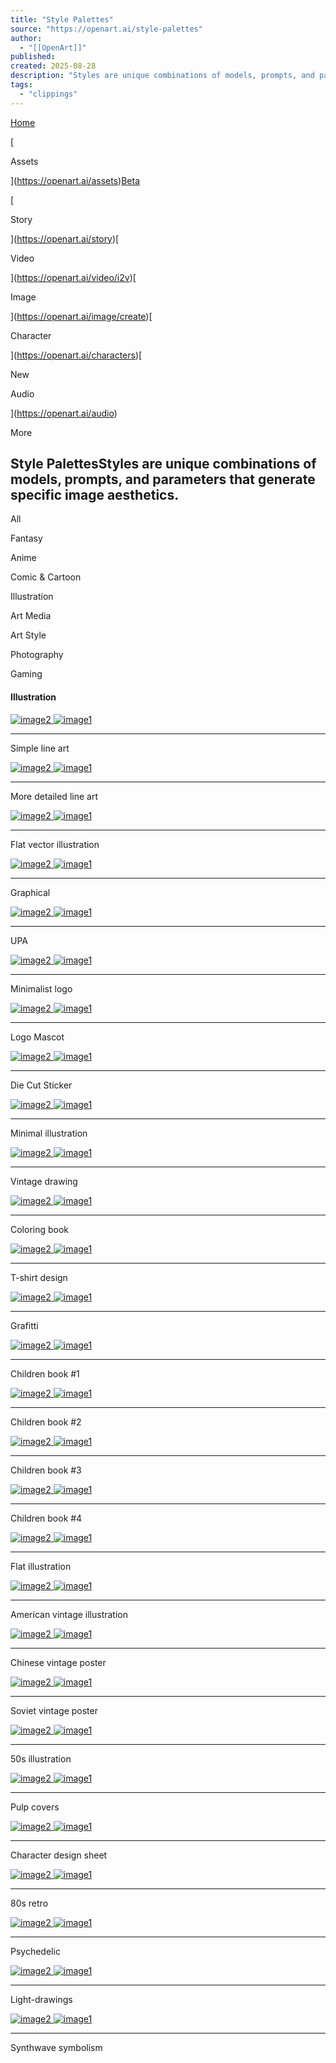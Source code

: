 ```yaml
---
title: "Style Palettes"
source: "https://openart.ai/style-palettes"
author:
  - "[[OpenArt]]"
published:
created: 2025-08-28
description: "Styles are unique combinations of models, prompts, and parameters that generate specific image aesthetics."
tags:
  - "clippings"
---
```

[Home](https://openart.ai/home)

[

Assets

](https://openart.ai/assets)[Beta](https://openart.ai/story)

[

Story

](https://openart.ai/story)[

Video

](https://openart.ai/video/i2v)[

Image

](https://openart.ai/image/create)[

Character

](https://openart.ai/characters)[

New

Audio

](https://openart.ai/audio)

More

## Style PalettesStyles are unique combinations of models, prompts, and parameters that generate specific image aesthetics.

All

Fantasy

Anime

Comic & Cartoon

Illustration

Art Media

Art Style

Photography

Gaming

#### Illustration

 [![image2](https://cdn.openart.ai/style_palette/illustration/additional/compressed/01.webp) ![image1](https://cdn.openart.ai/style_palette/illustration/cover/compressed/01.webp)](https://openart.ai/image/create/fok3827%2FSDVN7-NijiStyleXL?ai_model=fok3827%2FSDVN7-NijiStyleXL&negative_prompt=lowres%2C%20error%2C%20cropped%2C%20worst%20quality%2C%20low%20quality%2C%20jpeg%20artifacts%2C%20out%20of%20frame%2C%20watermark%2C%20signature&prompt=a%20flower%20girl%2C%20whimsical%2C%20thin%20line%20art%2C%20flat%20color%20illustration%2C%20high%20quality)

---

Simple line art

 [![image2](https://cdn.openart.ai/style_palette/illustration/additional/compressed/02.webp) ![image1](https://cdn.openart.ai/style_palette/illustration/cover/compressed/02.webp)](https://openart.ai/image/create/openart%2FOpenArt_SDXL?ai_model=openart%2FOpenArt_SDXL&negative_prompt=lowres%2C%20error%2C%20cropped%2C%20worst%20quality%2C%20low%20quality%2C%20jpeg%20artifacts%2C%20out%20of%20frame%2C%20watermark%2C%20signature&prompt=A%20flower%20girl%2C%20whimsical%2C%20thin%20line%20art%2C%20flat%20color%20illustration%2C%20high%20quality)

---

More detailed line art

 [![image2](https://cdn.openart.ai/style_palette/illustration/additional/compressed/03.webp) ![image1](https://cdn.openart.ai/style_palette/illustration/cover/compressed/03.webp)](https://openart.ai/image/create/openart%2FOpenArt_SDXL?ai_model=openart%2FOpenArt_SDXL&negative_prompt=photorealistic%2C%20lowres%2C%20error%2C%20cropped%2C%20worst%20quality%2C%20low%20quality%2C%20jpeg%20artifacts%2C%20out%20of%20frame%2C%20watermark%2C%20signature&prompt=Flat%20illustration%20a%20woman%20shopping%2C%20simple%20forms%2C%20simple%20shapes%2C%20vector%2C%20minimalism)

---

Flat vector illustration

 [![image2](https://cdn.openart.ai/style_palette/illustration/additional/compressed/04.webp) ![image1](https://cdn.openart.ai/style_palette/illustration/cover/compressed/04.webp)](https://openart.ai/image/create/albedobond%2FAlbedoBase-XL?ai_model=albedobond%2FAlbedoBase-XL&prompt=illustrations%20for%20a%20book-cover%2Cflat%20design%2Csimple%20shapes%2Cvector%2Ccolorful%2C2D%2Ccute%20cartoon%20characters%2Ccat%20sleeping)

---

Graphical

 [![image2](https://cdn.openart.ai/style_palette/illustration/additional/compressed/05.webp) ![image1](https://cdn.openart.ai/style_palette/illustration/cover/compressed/05.webp)](https://openart.ai/image/create/fok3827%2FSDVN7-NijiStyleXL?ai_model=fok3827%2FSDVN7-NijiStyleXL&prompt=illustration%20character%20design%2C%20cartoonish%20whimsical%20style.Girl%20in%20snow%2Cbright%20colors%20simple%20shapes%2Cwhite%20backdrop)

---

UPA

 [![image2](https://cdn.openart.ai/style_palette/illustration/additional/compressed/06.webp) ![image1](https://cdn.openart.ai/style_palette/illustration/cover/compressed/06.webp)](https://openart.ai/image/create/openart%2FOpenArt_SDXL?ai_model=openart%2FOpenArt_SDXL&prompt=a%20minimalist%20logo%20design%2C%20pastel%20colors%20and%20a%20retro%20aesthetic%2C%20a%20surfer%20surfing)

---

Minimalist logo

 [![image2](https://cdn.openart.ai/style_palette/illustration/additional/compressed/07.webp) ![image1](https://cdn.openart.ai/style_palette/illustration/cover/compressed/07.webp)](https://openart.ai/image/create/openart%2FOpenArt_SDXL?ai_model=openart%2FOpenArt_SDXL&prompt=Stylized%20cartoon%20tiger%20mascot%2C%20vector%20flat%20logo%2C%20simple%20lines%2C%20cute%20cartoon%20illustration%2C%20white%20backdrop)

---

Logo Mascot

 [![image2](https://cdn.openart.ai/style_palette/illustration/additional/compressed/08.webp) ![image1](https://cdn.openart.ai/style_palette/illustration/cover/compressed/08.webp)](https://openart.ai/image/create/OpenArt_Sticker?ai_model=OpenArt_Sticker&prompt=die-cut%20sticker%2C%20cute%20cupcake%20character)

---

Die Cut Sticker

 [![image2](https://cdn.openart.ai/style_palette/illustration/additional/compressed/09.webp) ![image1](https://cdn.openart.ai/style_palette/illustration/cover/compressed/09.webp)](https://openart.ai/image/create/openart%2FOpenArt_SDXL?ai_model=openart%2FOpenArt_SDXL&prompt=minimal%20B%26W%20icon%2C%20man%20talking%20on%20phone%2C%20svg%2C%20flat%20minimal%20line%20vector%20design%2C%20white%20background)

---

Minimal illustration

 [![image2](https://cdn.openart.ai/style_palette/illustration/additional/compressed/10.webp) ![image1](https://cdn.openart.ai/style_palette/illustration/cover/compressed/10.webp)](https://openart.ai/image/create/fok3827%2FSDVN7-NijiStyleXL?ai_model=fok3827%2FSDVN7-NijiStyleXL&negative_prompt=lowres%2C%20error%2C%20cropped%2C%20worst%20quality%2C%20low%20quality%2C%20jpeg%20artifacts%2C%20out%20of%20frame%2C%20watermark%2C%20signature&prompt=Vintage%20clipart%20drawing%20of%20a%20man%20with%20a%20beard%20wearing%20dark%20sunglasses%20and%20a%20trucker%20hat%2C%20black%20and%20white%2C%20ink%20drawing)

---

Vintage drawing

 [![image2](https://cdn.openart.ai/style_palette/illustration/additional/compressed/11.webp) ![image1](https://cdn.openart.ai/style_palette/illustration/cover/compressed/11.webp)](https://openart.ai/image/create/albedobond%2FAlbedoBase-XL?ai_model=albedobond%2FAlbedoBase-XL&negative_prompt=colors%2C%20details%2C%20shading%2C%20grey&prompt=B%26W%20coloring%20book%20page%2C%20boy%20with%20his%20dog%20in%20the%20park%2C%20line%20art%2C%20solid%20white%20background)

---

Coloring book

 [![image2](https://cdn.openart.ai/style_palette/illustration/additional/compressed/12.webp) ![image1](https://cdn.openart.ai/style_palette/illustration/cover/compressed/12.webp)](https://openart.ai/image/create/openart%2FOpenArt_SDXL?ai_model=openart%2FOpenArt_SDXL&prompt=Illustrated%20T-shirt%20design%20of%20flat%20vintage%20van%20with%20palm%20trees%2C%20vector%2C%20solid%20white%20background%2C%20simple%20color%20palette)

---

T-shirt design

 [![image2](https://cdn.openart.ai/style_palette/illustration/additional/compressed/13.webp) ![image1](https://cdn.openart.ai/style_palette/illustration/cover/compressed/13.webp)](https://openart.ai/image/create/DucHaiten%2FAIart-SDXL?ai_model=DucHaiten%2FAIart-SDXL&prompt=Colorful%20graffiti%20illustration%20of%20a%20Goldendoodle%2C%20paint%20splashes%2C%20vector%20t-shirt%20art%2C%20white%20background)

---

Grafitti

 [![image2](https://cdn.openart.ai/style_palette/illustration/additional/compressed/14.webp) ![image1](https://cdn.openart.ai/style_palette/illustration/cover/compressed/14.webp)](https://openart.ai/image/create/Picture%20books-Children%20Cartoon?ai_model=Picture%20books-Children%20Cartoon&prompt=white%20simple%20background%2C%20a%20boy%2C%20wearing%20outdoor%20clothes%20and%20a%20hat%2C%20skateboarding%2C%20backpack)

---

Children book #1

 [![image2](https://cdn.openart.ai/style_palette/illustration/additional/compressed/15.webp) ![image1](https://cdn.openart.ai/style_palette/illustration/cover/compressed/15.webp)](https://openart.ai/image/create/openart%2FOpenArt_SDXL?ai_model=openart%2FOpenArt_SDXL&prompt=cute%20little%20boy%20skateboarding%20in%20park%2C%20short%20sleeves%2C%20flat%20illustration%2C%20cartoon%2C%20vector%20illustration)

---

Children book #2

 [![image2](https://cdn.openart.ai/style_palette/illustration/additional/compressed/16.webp) ![image1](https://cdn.openart.ai/style_palette/illustration/cover/compressed/16.webp)](https://openart.ai/image/create/Watercolor?ai_model=Watercolor&prompt=flying%20dwarf%20bunny%20rabbit%20with%20wings%20riding%20a%20mountain%20bike%20through%20the%20forest%20as%20a%20fantasy%20art)

---

Children book #3

 [![image2](https://cdn.openart.ai/style_palette/illustration/additional/compressed/17.webp) ![image1](https://cdn.openart.ai/style_palette/illustration/cover/compressed/17.webp)](https://openart.ai/image/create/openart%2FOpenArt_SDXL?ai_model=openart%2FOpenArt_SDXL&prompt=vintage%20illustration%20of%20white%20Easter%20bunny%20with%20basket%20full%20easter%20eggs%2C%20pastel%20colors%2C%20fence)

---

Children book #4

 [![image2](https://cdn.openart.ai/style_palette/illustration/additional/compressed/18.webp) ![image1](https://cdn.openart.ai/style_palette/illustration/cover/compressed/18.webp)](https://openart.ai/image/create/openart%2FOpenArt_SDXL?ai_model=openart%2FOpenArt_SDXL&negative_prompt=3d%2C%20photo%2C%20realistic&prompt=2d%20flat%20art%2C%20a%20woman%20in%20a%20yellow%20dress%2C%20vector%20art%2C%20cloudy%20day%2C%20cover%20art%2C%20bright%20colors%2C%20cute%20illustration)

---

Flat illustration

 [![image2](https://cdn.openart.ai/style_palette/illustration/additional/compressed/19.webp) ![image1](https://cdn.openart.ai/style_palette/illustration/cover/compressed/19.webp)](https://openart.ai/image/create/openart%2FOpenArt_SDXL?ai_model=openart%2FOpenArt_SDXL&prompt=fishmonger%2Chand-colored%20vintage%20English%20engraving%20circa%2020th%20century%2Ccolorful%2Cromanticism%2Cfull%20body)

---

American vintage illustration

 [![image2](https://cdn.openart.ai/style_palette/illustration/additional/compressed/20.webp) ![image1](https://cdn.openart.ai/style_palette/illustration/cover/compressed/20.webp)](https://openart.ai/image/create/stabilityai%2Fstable-diffusion-xl-base-1.0?ai_model=stabilityai%2Fstable-diffusion-xl-base-1.0&prompt=Chinese%20propaganda%20poster%20from%20the%20cultural%20revolution%2C%20portrait%20of%20a%20woman)

---

Chinese vintage poster

 [![image2](https://cdn.openart.ai/style_palette/illustration/additional/compressed/21.webp) ![image1](https://cdn.openart.ai/style_palette/illustration/cover/compressed/21.webp)](https://openart.ai/image/create/stabilityai%2Fstable-diffusion-xl-base-1.0?ai_model=stabilityai%2Fstable-diffusion-xl-base-1.0&prompt=HULK%20Soviet%20propaganda%20posters.standing%20on%20enormous%20vegetable%20field%2Cstyle%20propaganda%20Yugoslavia%20WW2)

---

Soviet vintage poster

 [![image2](https://cdn.openart.ai/style_palette/illustration/additional/compressed/22.webp) ![image1](https://cdn.openart.ai/style_palette/illustration/cover/compressed/22.webp)](https://openart.ai/image/create/stabilityai%2Fstable-diffusion-xl-base-1.0?ai_model=stabilityai%2Fstable-diffusion-xl-base-1.0&prompt=handsome%20woman%20on%20the%20first%20page%20of%20magazine%2C%2050%27s%20editorial%20color%20illustration)

---

50s illustration

 [![image2](https://cdn.openart.ai/style_palette/illustration/additional/compressed/24.webp) ![image1](https://cdn.openart.ai/style_palette/illustration/cover/compressed/24.webp)](https://openart.ai/image/create/openart%2FOpenArt_SDXL?ai_model=openart%2FOpenArt_SDXL&prompt=man%20and%20woman%20on%20a%20spaceship%2C%20science-fiction%2C%20pulp%20style)

---

Pulp covers

 [![image2](https://cdn.openart.ai/style_palette/illustration/additional/compressed/25.webp) ![image1](https://cdn.openart.ai/style_palette/illustration/cover/compressed/25.webp)](https://openart.ai/image/create/openart%2FOpenArt_SDXL?ai_model=openart%2FOpenArt_SDXL&prompt=Character%20design%20sheet%20woman%20blue-pink%20ponytail%20black%20leather%20vest%20with%20yellow%20accents%2Ctattoos)

---

Character design sheet

 [![image2](https://cdn.openart.ai/style_palette/illustration/additional/compressed/26.webp) ![image1](https://cdn.openart.ai/style_palette/illustration/cover/compressed/26.webp)](https://openart.ai/image/create/stabilityai%2Fstable-diffusion-xl-base-1.0?ai_model=stabilityai%2Fstable-diffusion-xl-base-1.0&prompt=retro%2080s%20art%2C%202%20men%20on%20hoverboards%20down%20a%20highway%20with%20palm%20trees%20on%20the%20side%20of%20the%20road%2C%20retro%20art%2C%20synthwave%2C%20city%20view%20in%20the%20background%2C%20highly%20detailed)

---

80s retro

 [![image2](https://cdn.openart.ai/style_palette/illustration/additional/compressed/27.webp) ![image1](https://cdn.openart.ai/style_palette/illustration/cover/compressed/27.webp)](https://openart.ai/image/create/openart%2FOpenArt_SDXL?ai_model=openart%2FOpenArt_SDXL&prompt=psychedelic%20print%20skull%2C%20jungle%2C%20melting%2C%20concert%20poster%2C%20trick%20of%20the%20eye%20painting)

---

Psychedelic

 [![image2](https://cdn.openart.ai/style_palette/illustration/additional/compressed/28.webp) ![image1](https://cdn.openart.ai/style_palette/illustration/cover/compressed/28.webp)](https://openart.ai/image/create/openart%2FOpenArt_SDXL?ai_model=openart%2FOpenArt_SDXL&prompt=pink%20tree%20shaped%20light%20painting%20black%20backdrop%2C%20minimalistic%2C%20elegant%20line%20design)

---

Light-drawings

 [![image2](https://cdn.openart.ai/style_palette/illustration/additional/compressed/29.webp) ![image1](https://cdn.openart.ai/style_palette/illustration/cover/compressed/29.webp)](https://openart.ai/image/create/WarAnakin%2FCrystal-Clear-XL?ai_model=WarAnakin%2FCrystal-Clear-XL&prompt=illustration%20music%2C%20cyan%20pink%2C%20symbolism%2C%20cloudcore%2C%20endercore%2C%20black%20background%2C%20wavy%20lines%20organic%20shapes%2C%20logo)

---

Synthwave symbolism